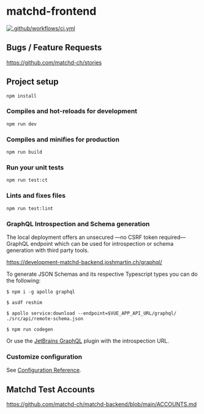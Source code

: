 # matchd-frontend

[![.github/workflows/ci.yml](https://github.com/matchd-ch/matchd-frontend/actions/workflows/branch_main.yml/badge.svg)](https://github.com/matchd-ch/matchd-frontend/actions/workflows/branch_main.yml)

## Bugs / Feature Requests

https://github.com/matchd-ch/stories

## Project setup

```
npm install
```

### Compiles and hot-reloads for development

```
npm run dev
```

### Compiles and minifies for production

```
npm run build
```

### Run your unit tests

```
npm run test:ct
```

### Lints and fixes files

```
npm run test:lint
```

### GraphQL Introspection and Schema generation

The local deployment offers an unsecured —no CSRF token required— GraphQL endpoint which can be used
for introspection or schema generation with third party tools.

https://development-matchd-backend.joshmartin.ch/graphql/

To generate JSON Schemas and its respective Typescript types you can do the following:

```console
$ npm i -g apollo graphql

$ asdf reshim

$ apollo service:download --endpoint=$VUE_APP_API_URL/graphql/ ./src/api/remote-schema.json

$ npm run codegen
```

Or use the [JetBrains GraphQL](https://plugins.jetbrains.com/plugin/8097-js-graphql) plugin with the
introspection URL.

### Customize configuration

See [Configuration Reference](https://cli.vuejs.org/config/).


## Matchd Test Accounts

https://github.com/matchd-ch/matchd-backend/blob/main/ACCOUNTS.md